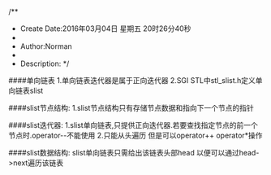 /**
* Create Date:2016年03月04日 星期五 20时26分40秒
* 
* Author:Norman
* 
* Description: 
*/

####单向链表
    1.单向链表迭代器是属于正向迭代器
    2.SGI STL中stl_slist.h定义单向链表slist

####slist节点结构:
    1.slist节点结构只有存储节点数据和指向下一个节点的指针

####slist迭代器:
    1.slist单向链表,只提供正向迭代器.若要查找指定节点的前一个节点时.operator--不能使用
    2.只能从头遍历 但是可以operator++ operator*操作


####slist数据结构:
    slist单向链表只需给出该链表头部head 以便可以通过head->next遍历该链表
